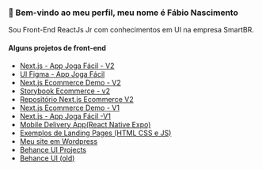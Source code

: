 <h3>👋 Bem-vindo ao meu perfil, meu nome é Fábio Nascimento</h3>
<p>Sou Front-End ReactJs Jr com conhecimentos em UI na empresa SmartBR.</p>

             
<div><h4>Alguns projetos de front-end</h4></div>
<ul>
  <li><a target="_blank" href="https://new-appjogafacil.vercel.app">Next.js - App Joga Fácil - V2</a></li>
  <li><a target="_blank" href="https://www.figma.com/proto/n4X8DgH4oF0LdtCAHgCQkx/AppJogaFacil?page-id=203%3A582&node-id=203%3A744&scaling=min-zoom">UI Figma - App Joga Fácil</a></li>
  <li><a target="_blank" href="https://nextjs-ecommerce-demons.vercel.app">Next.js Ecommerce Demo - V2 </a></li>
  <li><a target="_blank" href="https://storybook-ecommerce-demo.vercel.app/?path=&globals=measureEnabled:false">Storybook Ecommerce - v2</a></li>
  <li><a target="_blank" href="https://github.com/fabionascimento1/nextjs-ecommerce-demo">Repositório Next.js Ecommerce V2</a></li>
  <li><a target="_blank" href="https://ecommece-nextjs-app.vercel.app">Next.js Ecommerce Demo - V1</a></li>
  <li><a target="_blank" href="https://nextjs-appjogafacil.vercel.app">Next.js - App Joga Fácil -V1</a></li>
  <li><a target="_blank" href="https://github.com/fabionascimento1/reactnative-mobile-delivery-app">Mobile Delivery App(React Native Expo)</a></li>
  <li><a target="_blank" href="https://github.com/fabionascimento1/ui-portfolio#readme">Exemplos de Landing Pages (HTML CSS e JS)</a></li>
  <li><a target="_blank" href="http://fabionascimento.netlify.com/">Meu site em Wordpress</a></li>
  <li><a target="_blank" href="https://www.behance.net/fbiodonasc">Behance UI Projects</a></li> 
  <li><a target="_blank" href="https://www.behance.net/fabiodonascimento">Behance UI (old)</a></li> 
</ul>
